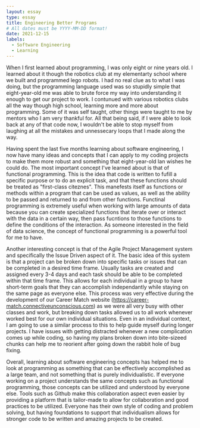 ```yaml
---
layout: essay
type: essay
title: Engineering Better Programs
# All dates must be YYYY-MM-DD format!
date: 2021-12-15
labels:
  - Software Engineering
  - Learning
---
```


  When I first learned about programming, I was only eight or nine years old. I learned about it though the robotics club at my elementarty school where we built and programmed lego robots. I had no real clue as to what I was doing, but the programming language used was so stupidly simple that eight-year-old me was able to brute force my way into understanding it enough to get our project to work. I contunued with various robotics clubs all the way though high school, learning more and more about programming. Some of it was self taught, other things were taught to me by mentors who I am very thankful for. All that being said, if I were able to look back at any of that code now, I wouldn't be able to stop myself from laughing at all the mistakes and unnessecary loops that I made along the way.
  
  Having spent the last five months learning about software engineering, I now have many ideas and concepts that I can apply to my coding projects to make them more robust and something that eight-year-old Ian wishes he could do. The most important concept I've learned about is that of functional programming. This is the idea that code is written to fufill a specific purpose or to do an explicit task, and that these functions should be treated as "first-class citeznes". This manefests itself as functions or methods within a program that can be used as values, as well as the ability to be passed and returned to and from other functions. Functinal programming is extremely useful when working with large amounts of data because you can create specialized functions that iterate over or interact with the data in a certain way, then pass fucntions to those functions to define the conditions of the interaction. As someone interested in the field of data science, the concept of functional programming is a powerful tool for me to have. 
  
  Another interesting concept is that of the Agile Project Management system and specifically the Issue Driven aspect of it. The basic idea of this system is that a project can be broken down into specific tasks or issues that can be completed in a desired time frame. Usually tasks are created and assigned every 3-4 days and each task should be able to be completed within that time frame. This allows for each individual in a group to have short-term goals that they can accomplish independantly while staying on the same page as everyone else. This process was very effective during the development of our Career Match website (https://career-match.connectiveunconscious.com) as we were all very busy with other classes and work, but breaking down tasks allowed us to all work whenever worked best for our own individual situations. Even in an individual context, I am going to use a similar process to this to help guide myself during longer projects. I have issues with getting distracted whenever a new complication comes up while coding, so having my plans broken down into bite-sizeed chunks can help me to reorient after going down the rabbit hole of bug fixing.
  
  Overall, learning about software engineering concepts has helped me to look at programming as something that can be effectively accomplished as a large team, and not something that is purely individualistic. If everyone working on a project understands the same concepts such as functional programming, those concepts can be utilized and understood by everyone else. Tools such as Github make this collaboration aspect even easier by providing a platform that is tailor-made to allow for collaboration and good practices to be utilized. Everyone has their own style of coding and problem solving, but having foundations to support that individualism allows for stronger code to be written and amazing projects to be created.
